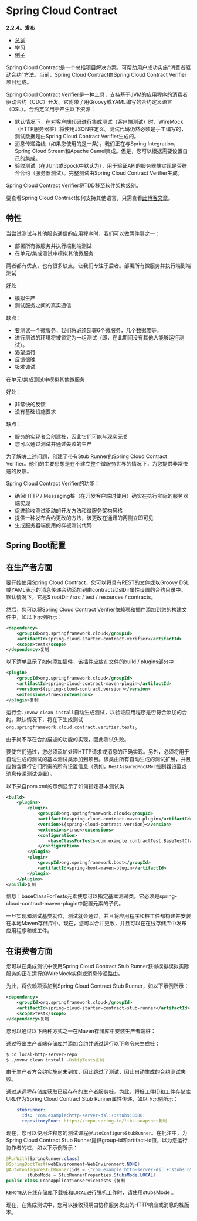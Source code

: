 # Spring Cloud Contract

 **2.2.4。发布**

[ ](https://github.com/spring-cloud/spring-cloud-contract)

- [总览](https://spring.io/projects/spring-cloud-contract#overview)
- [学习](https://spring.io/projects/spring-cloud-contract#learn)
- [例子](https://spring.io/projects/spring-cloud-contract#samples)

Spring Cloud Contract是一个总括项目解决方案，可帮助用户成功实施“消费者驱动合约”方法。当前，Spring Cloud Contract由Spring Cloud Contract Verifier项目组成。

Spring Cloud Contract Verifier是一种工具，支持基于JVM的应用程序的消费者驱动合约（CDC）开发。它附带了用Groovy或YAML编写的合约定义语言（DSL）。合约定义用于产生以下资源：

- 默认情况下，在对客户端代码进行集成测试（客户端测试）时，WireMock（HTTP服务器桩）将使用JSON桩定义。测试代码仍然必须是手工编写的，测试数据是由Spring Cloud Contract Verifier生成的。
- 消息传递路线（如果您使用的是一条）。我们正在与Spring Integration，Spring Cloud Stream和Apache Camel集成。但是，您可以根据需要设置自己的集成。
- 验收测试（在JUnit或Spock中默认为），用于验证API的服务器端实现是否符合合约（服务器测试）。完整测试由Spring Cloud Contract Verifier生成。

Spring Cloud Contract Verifier将TDD移至软件架构级别。

要查看Spring Cloud Contract如何支持其他语言，只需查看[此博客文章](https://spring.io/blog/2018/02/13/spring-cloud-contract-in-a-polyglot-world)。

## 特性

当尝试测试与其他服务通信的应用程序时，我们可以做两件事之一：

- 部署所有微服务并执行端到端测试
- 在单元/集成测试中模拟其他微服务

两者都有优点，也有很多缺点。让我们专注于后者。部署所有微服务并执行端到端测试

好处：

- 模拟生产
- 测试服务之间的真实通信

缺点：

- 要测试一个微服务，我们将必须部署6个微服务，几个数据库等。
- 进行测试的环境将被锁定为一组测试（即，在此期间没有其他人能够运行测试）。
- 渴望运行
- 反馈很晚
- 极难调试

在单元/集成测试中模拟其他微服务

好处：

- 非常快的反馈
- 没有基础设施要求

缺点：

- 服务的实现者会创建桩，因此它们可能与现实无关
- 您可以通过测试并通过失败的生产

为了解决上述问题，创建了带有Stub Runner的Spring Cloud Contract Verifier。他们的主要思想是在不建立整个微服务世界的情况下，为您提供非常快速的反馈。

Spring Cloud Contract Verifier的功能：

- 确保HTTP / Messaging桩（在开发客户端时使用）确实在执行实际的服务器端实现
- 促进验收测试驱动的开发方法和微服务架构风格
- 提供一种发布合约更改的方法，该更改在通讯的两侧立即可见
- 生成服务器端使用的样板测试代码

## Spring Boot配置

## 在生产者方面

要开始使用Spring Cloud Contract，您可以将具有REST的文件或以Groovy DSL或YAML表示的消息传递合约添加到由contractsDslDir属性设置的合约目录中。默认情况下，它是$ rootDir / src / test / resources / contracts。

然后，您可以将Spring Cloud Contract Verifier依赖项和插件添加到您的构建文件中，如以下示例所示：

```xml
<dependency>
    <groupId>org.springframework.cloud</groupId>
    <artifactId>spring-cloud-starter-contract-verifier</artifactId>
    <scope>test</scope>
</dependency>复制
```

以下清单显示了如何添加插件，该插件应放在文件的build / plugins部分中：

```xml
<plugin>
    <groupId>org.springframework.cloud</groupId>
    <artifactId>spring-cloud-contract-maven-plugin</artifactId>
    <version>${spring-cloud-contract.version}</version>
    <extensions>true</extensions>
</plugin>复制
```

运行会`./mvnw clean install`自动生成测试，以验证应用程序是否符合添加的合约。默认情况下，将在下生成测试`org.springframework.cloud.contract.verifier.tests`。

由于尚不存在合约描述的功能的实现，因此测试失败。

要使它们通过，您必须添加处理HTTP请求或消息的正确实现。另外，必须将用于自动生成的测试的基本测试类添加到项目。该类由所有自动生成的测试扩展，并且应包含运行它们所需的所有设置信息（例如，`RestAssuredMockMvc`控制器设置或消息传递测试设置）。

以下来自pom.xml的示例显示了如何指定基本测试类：

```xml
<build>
    <plugins>
        <plugin>
            <groupId>org.springframework.cloud</groupId>
            <artifactId>spring-cloud-contract-maven-plugin</artifactId>
            <version>${spring-cloud-contract.version}</version>
            <extensions>true</extensions>
            <configuration>
                <baseClassForTests>com.example.contractTest.BaseTestClass</baseClassForTests>
            </configuration>
        </plugin>
        <plugin>
            <groupId>org.springframework.boot</groupId>
            <artifactId>spring-boot-maven-plugin</artifactId>
        </plugin>
    </plugins>
</build>复制
```

信息：baseClassForTests元素使您可以指定基本测试类。它必须是spring-cloud-contract-maven-plugin中配置元素的子代。

一旦实现和测试基类就位，测试就会通过，并且将应用程序和桩工件都构建并安装在本地Maven存储库中。现在，您可以合并更改，并且可以在在线存储库中发布应用程序和桩工件。

## 在消费者方面

您可以在集成测试中使用Spring Cloud Contract Stub Runner获得模拟模拟实际服务的正在运行的WireMock实例或消息传递路由。

为此，将依赖项添加到Spring Cloud Contract Stub Runner，如以下示例所示：

```xml
<dependency>
    <groupId>org.springframework.cloud</groupId>
    <artifactId>spring-cloud-starter-contract-stub-runner</artifactId>
    <scope>test</scope>
</dependency>复制
```

您可以通过以下两种方式之一在Maven存储库中安装生产者端桩：

通过签出生产者端存储库并添加合约并通过运行以下命令来生成桩：

```bash
$ cd local-http-server-repo
$ ./mvnw clean install -DskipTests复制
```

由于生产者方合约实施尚未到位，因此跳过了测试，因此自动生成的合约测试失败。

通过从远程存储库获取已经存在的生产者服务桩。为此，将桩工件ID和工件存储库URL作为Spring Cloud Contract Stub Runner属性传递，如以下示例所示：

```yml
    stubrunner:
      ids: 'com.example:http-server-dsl:+:stubs:8080'
      repositoryRoot: https://repo.spring.io/libs-snapshot复制
```

现在，您可以使用注释您的测试课程`@AutoConfigureStubRunner`。在批注中，为Spring Cloud Contract Stub Runner提供group-id和artifact-id值，以为您运行协作者的桩，如以下示例所示：

```java
@RunWith(SpringRunner.class)
@SpringBootTest(webEnvironment=WebEnvironment.NONE)
@AutoConfigureStubRunner(ids = {"com.example:http-server-dsl:+:stubs:6565"},
        stubsMode = StubRunnerProperties.StubsMode.LOCAL)
public class LoanApplicationServiceTests {复制
```

`REMOTE`从在线存储库下载桩和`LOCAL`进行脱机工作时，请使用stubsMode 。

现在，在集成测试中，您可以接收预期由协作服务发出的HTTP响应或消息的桩版本。